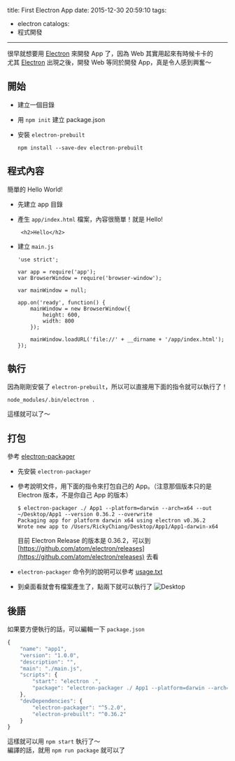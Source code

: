title: First Electron App
date: 2015-12-30 20:59:10
tags:
- electron
catalogs:
- 程式開發
---

很早就想要用 [Electron][Electron] 來開發 App 了，因為 Web 其實用起來有時候卡卡的  
尤其 [Electron][Electron] 出現之後，開發 Web 等同於開發 App，真是令人感到興奮～  

<!--more-->

## 開始

* 建立一個目錄
* 用 `npm init` 建立 package.json
* 安裝 `electron-prebuilt`

  ```
  npm install --save-dev electron-prebuilt
  ```

## 程式內容

簡單的 Hello World!   

* 先建立 app 目錄
* 產生 `app/index.html` 檔案，內容很簡單！就是 Hello!  

  ```
   <h2>Hello</h2>
  ```
* 建立 `main.js`  

  ```
  'use strict';

  var app = require('app');
  var BrowserWindow = require('browser-window');

  var mainWindow = null;

  app.on('ready', function() {
      mainWindow = new BrowserWindow({
          height: 600,
          width: 800
      });

      mainWindow.loadURL('file://' + __dirname + '/app/index.html');
  });
  ```

## 執行

因為剛剛安裝了 `electron-prebuilt`，所以可以直接用下面的指令就可以執行了！  

```
node_modules/.bin/electron .
```

這樣就可以了～  

## 打包

參考 [electron-packager](https://www.npmjs.com/package/electron-packager)  

* 先安裝 `electron-packager`
* 參考說明文件，用下面的指令來打包自己的 App。（注意那個版本只的是 Electron 版本，不是你自己 App 的版本）

  ```
  $ electron-packager ./ App1 --platform=darwin --arch=x64 --out ~/Desktop/App1 --version 0.36.2 --overwrite
  Packaging app for platform darwin x64 using electron v0.36.2
  Wrote new app to /Users/RickyChiang/Desktop/App1/App1-darwin-x64
  ```

  目前 Electron Release 的版本是 0.36.2，可以到 [https://github.com/atom/electron/releases](https://github.com/atom/electron/releases) 去看  
* `electron-packager` 命令列的說明可以參考 [usage.txt](https://github.com/maxogden/electron-packager/blob/master/usage.txt)
* 到桌面看就會有檔案產生了，點兩下就可以執行了
  ![Desktop](desktop-app1.png)

## 後語

如果要方便執行的話，可以編輯一下 `package.json`

```javascript
{
    "name": "app1",
    "version": "1.0.0",
    "description": "",
    "main": "./main.js",
    "scripts": {
        "start": "electron .",
        "package": "electron-packager ./ App1 --platform=darwin --arch=x64 --out ~/Desktop/App1 --version 0.36.2 --overwrite"
    },
    "devDependencies": {
        "electron-packager": "^5.2.0",
        "electron-prebuilt": "^0.36.2"
    }
}
```

這樣就可以用 `npm start` 執行了～  
編譯的話，就用 `npm run package` 就可以了


[Electron]: http://electron.atom.io
